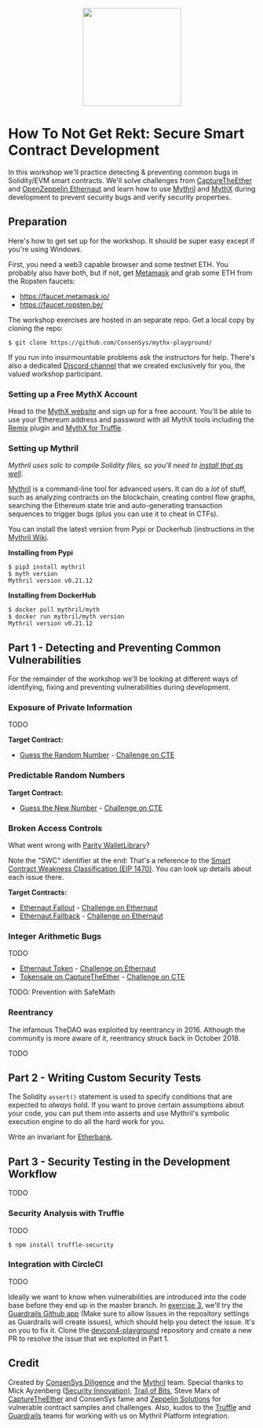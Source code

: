 <p align="center">
	<img src="/static/notrekt-logo.png" height="200px"/>
</p>

# How To Not Get Rekt: Secure Smart Contract Development

In this workshop we'll practice detecting & preventing common bugs in Solidity/EVM smart contracts. We'll solve challenges from [CaptureTheEther](https://capturetheether.com) and [OpenZeppelin Ethernaut](https://ethernaut.openzeppelin.com) and learn how to use [Mythril](https://github.com/ConsenSys/mythril) and [MythX](https://mythx.io) during development to prevent security bugs and verify security properties.

## Preparation

Here's how to get set up for the workshop. It should be super easy except if you're using Windows.

First, you need a web3 capable browser and some testnet ETH. You probably also have both, but if not, get [Metamask](https://metamask.io) and grab some ETH from the Ropsten faucets:

- https://faucet.metamask.io/
- https://faucet.ropsten.be/

The workshop exercises are hosted in an separate repo. Get a local copy by cloning the repo:

```
$ git clone https://github.com/ConsenSys/mythx-playground/
```

If you run into insurmountable problems ask the instructors for help. There's also a dedicated [Discord channel](https://discord.gg/kGDd8FP) that we created exclusively for you, the valued workshop participant.

### Setting up a Free MythX Account

Head to the [MythX website](https://mythx.io) and sign up for a free account. You'll be able to use your Ethereum address and password with all MythX tools including the [Remix](https://remix.ethereum.org) plugin and [MythX for Truffle](https://github.com/ConsenSys/truffle-security).

### Setting up Mythril

_Mythril uses solc to compile Solidity files, so you'll need to [install that as well](https://solidity.readthedocs.io/en/latest/installing-solidity.html#binary-packages)_.

[Mythril](https://github.com/ConsenSys/mythril-classic) is a command-line tool for advanced users. It can do a *lot* of stuff, such as analyzing contracts on the blockchain, creating control flow graphs, searching the Ethereum state trie and auto-generating transaction sequences to trigger bugs (plus you can use it to cheat in CTFs).

You can install the latest version from Pypi or Dockerhub (instructions in the [Mythril Wiki](https://github.com/ConsenSys/mythril-classic/wiki/Installation-and-Setup).

**Installing from Pypi**

```
$ pip3 install mythril
$ myth version
Mythril version v0.21.12
```

**Installing from DockerHub**

```
$ docker pull mythril/myth
$ docker run mythril/myth version
Mythril version v0.21.12
```

## Part 1 - Detecting and Preventing Common Vulnerabilities

For the remainder of the workshop we'll be looking at different ways of identifying, fixing and preventing vulnerabilities during development.

### Exposure of Private Information

TODO

**Target Contract:**

- [Guess the Random Number](https://github.com/ConsenSys/mythx-playground/blob/master/01_weak_random/RandomNumber.sol) - [Challenge on CTE](https://capturetheether.com/challenges/lotteries/guess-the-random-number/)

### Predictable Random Numbers

**Target Contract:**

- [Guess the New Number](https://github.com/ConsenSys/mythx-playground/blob/master/01_weak_random/GuessTheNewNumber.sol) - [Challenge on CTE](https://capturetheether.com/challenges/lotteries/guess-the-new-number/)

### Broken Access Controls

What went wrong with [Parity WalletLibrary](https://github.com/ConsenSys/mythx-playground/blob/master/02_capturing_ether/SimpleWalletLibrary.sol)?

Note the "SWC" identifier at the end: That's a reference to the [Smart Contract Weakness Classification (EIP 1470)](https://smartcontractsecurity.github.io/SWC-registry/). You can look up details about each issue there.

**Target Contracts:**

- [Ethernaut Fallout](https://github.com/ConsenSys/mythx-playground/blob/master/02_capturing_ether/ethernaut-fallout.sol) - [Challenge on Ethernaut](https://ethernaut.openzeppelin.com/level/0x220beee334f1c1f8078352d88bcc4e6165b792f6)
- [Ethernaut Fallback](https://github.com/ConsenSys/mythx-playground/blob/master/02_capturing_ether/ethernaut-fallback.sol) - [Challenge on Ethernaut](https://ethernaut.openzeppelin.com/level/0x234094aac85628444a82dae0396c680974260be7)

### Integer Arithmetic Bugs

TODO

- [Ethernaut Token](https://github.com/ConsenSys/mythx-playground/blob/master/03_integer_arithmetics/ethernaut-token.sol) - [Challenge on Ethernaut](https://ethernaut.openzeppelin.com/level/0x6545df87f57d21cb096a0bfcc53a70464d062512)
- [Tokensale on CaptureTheEther](https://github.com/ConsenSys/mythx-playground/blob/master/03_integer_arithmetics/cte-tokensale.sol) - [Challenge on CTE](https://capturetheether.com/challenges/math/token-sale/)

TODO: Prevention with SafeMath

### Reentrancy

The infamous TheDAO was exploited by reentrancy in 2016. Although the community is more aware of it, reentrancy struck back in October 2018. 

TODO

## Part 2 - Writing Custom Security Tests

The Solidity `assert()` statement is used to specify conditions that are expected to *always* hold. If you want to prove certain assumptions about your code, you can put them into asserts and use Mythril's symbolic execution engine to do all the hard work for you.

Write an invariant for [Etherbank](https://github.com/ConsenSys/mythx-playground/blob/master/04_custom_invariant/etherbank.sol).

## Part 3 - Security Testing in the Development Workflow

TODO

### Security Analysis with Truffle

TODO

```
$ npm install truffle-security
```

### Integration with CircleCI

TODO

Ideally we want to know when vulnerabilities are introduced into the code base before they end up in the master branch.  In [exercise 3](https://github.com/ConsenSys/devcon4-playground/tree/master/exercise3), we'll try the [Guardrails Github app](https://github.com/apps/guardrails) (Make sure to allow Issues in the repository settings as Guardrails will create issues), which should help you detect the issue. It's on you to fix it. Clone the [devcon4-playground](https://github.com/ConsenSys/devcon4-playground/) repository and create a new PR to resolve the issue that we exploited in Part 1.

## Credit

Created by [ConsenSys Diligence](https://consensys.net/diligence/) and the [Mythril](https://mythril.ai) team. Special thanks to Mick Ayzenberg ([Security Innovation](https://www.securityinnovation.com)), [Trail of Bits](https://www.trailofbits.com), Steve Marx of [CaptureTheEther](https://capturetheether.com) and ConsenSys fame and [Zeppelin Solutions](https://zeppelin.solutions) for vulnerable contract samples and challenges. Also, kudos to the [Truffle](https://truffleframework.com) and [Guardrails](https://www.guardrails.io) teams for working with us on Mythril Platform integration.
